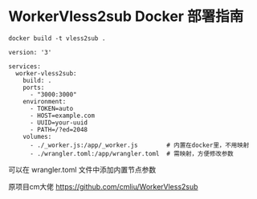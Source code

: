 # WorkerVless2sub Docker 部署指南

```
docker build -t vless2sub .
```

```
version: '3'

services:
  worker-vless2sub:
    build: .
    ports:
      - "3000:3000"
    environment:
      - TOKEN=auto
      - HOST=example.com
      - UUID=your-uuid
      - PATH=/?ed=2048
    volumes:
      - ./_worker.js:/app/_worker.js        # 内置在docker里，不用映射
      - ./wrangler.toml:/app/wrangler.toml  # 需映射，方便修改参数
```
可以在 wrangler.toml 文件中添加内置节点参数

原项目cm大佬 https://github.com/cmliu/WorkerVless2sub


